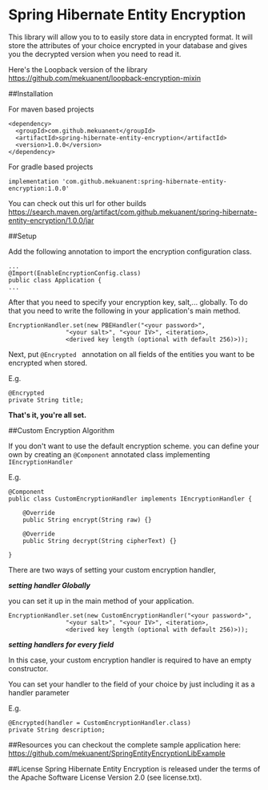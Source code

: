 # Spring Hibernate Entity Encryption

This library will allow you to to easily store data in encrypted format.
It will store the attributes of your choice encrypted in your database and 
gives you the decrypted version when you need to read it. 

Here's the Loopback version of the library https://github.com/mekuanent/loopback-encryption-mixin


##Installation

For maven based projects

```$xslt
<dependency>
  <groupId>com.github.mekuanent</groupId>
  <artifactId>spring-hibernate-entity-encryption</artifactId>
  <version>1.0.0</version>
</dependency>
```

For gradle based projects

```$xslt
implementation 'com.github.mekuanent:spring-hibernate-entity-encryption:1.0.0'
```

You can check out this url for other builds https://search.maven.org/artifact/com.github.mekuanent/spring-hibernate-entity-encryption/1.0.0/jar

##Setup

Add the following annotation to import the encryption configuration class.

```$xslt
...
@Import(EnableEncryptionConfig.class)
public class Application {
...
```

After that you need to specify your encryption key, salt,... globally.
To do that you need to write the following in your application's
main method.

```$xslt
EncryptionHandler.set(new PBEHandler("<your password>",
                "<your salt>", "<your IV>", <iteration>, 
                <derived key length (optional with default 256)>));
```

Next, put ```@Encrypted ``` annotation on all fields of the entities you want to be encrypted when stored.

E.g.

```$xslt
@Encrypted
private String title;
```

**That's it, you're all set.**

##Custom Encryption Algorithm

If you don't want to use the default encryption scheme. you can define your own by creating an ```@Component``` annotated class implementing ```IEncryptionHandler```

E.g.

```$xslt
@Component
public class CustomEncryptionHandler implements IEncryptionHandler {

    @Override
    public String encrypt(String raw) {}
    
    @Override
    public String decrypt(String cipherText) {}

}
```

There are two ways of setting your custom encryption handler, 

**_setting handler Globally_**

you can set it up in the main method of your application. 
```$xslt
EncryptionHandler.set(new CustomEncryptionHandler("<your password>",
                "<your salt>", "<your IV>", <iteration>, 
                <derived key length (optional with default 256)>));

```

**_setting handlers for every field_**

In this case, your custom encryption handler is required to have an empty constructor.

You can set your handler to the field of your choice by just including it as a handler parameter

E.g.

```$xslt
@Encrypted(handler = CustomEncryptionHandler.class)
private String description;
```

##Resources
you can checkout the complete sample application here: https://github.com/mekuanent/SpringEntityEncryptionLibExample

##License
Spring Hibernate Entity Encryption is released under the terms of the Apache Software License Version 2.0 (see license.txt).